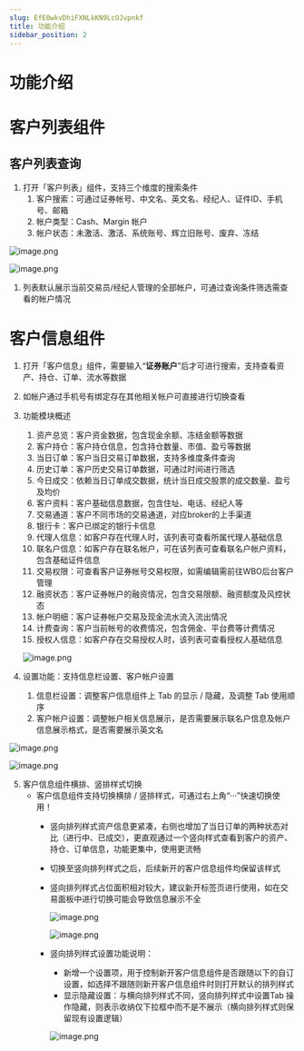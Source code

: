```yaml
---
slug: EfE0wkvDhiFXNLkKN9LcOJvpnkf
title: 功能介绍
sidebar_position: 2
---
```



# 功能介绍


# 客户列表组件


## 客户列表查询

1. 打开「客户列表」组件，支持三个维度的搜索条件
    1. 客户搜索：可通过证券帐号、中文名、英文名、经纪人、证件ID、手机号、邮箱
    2. 帐户类型：Cash、Margin 帐户
    3. 帐户状态：未激活、激活、系统账号、辉立旧账号、废弃、冻结

![image.png](/assets/b6e6338d56a1fe7b1df698b62af8ebfc.png)


![image.png](/assets/a21e8964397c5edbb2b24766984e2a6b.png)

1. 列表默认展示当前交易员/经纪人管理的全部帐户，可通过查询条件筛选需查看的帐户情况

# 客户信息组件

1. 打开「客户信息」组件，需要输入“**证券账户**”后才可进行搜索，支持查看资产、持仓、订单、流水等数据
2. 如帐户通过手机号有绑定存在其他相关帐户可直接进行切换查看
3. 功能模块概述
    1. 资产总览：客户资金数据，包含现金余额、冻结金额等数据
    2. 客户持仓：客户持仓信息，包含持仓数量、市值、盈亏等数据
    3. 当日订单：客户当日交易订单数据，支持多维度条件查询
    4. 历史订单：客户历史交易订单数据，可通过时间进行筛选
    5. 今日成交：依赖当日订单成交数据，统计当日成交股票的成交数量、盈亏及均价
    6. 客户资料：客户基础信息数据，包含住址、电话、经纪人等
    7. 交易通道：客户不同市场的交易通道，对应broker的上手渠道
    8. 银行卡：客户已绑定的银行卡信息
    9. 代理人信息：如客户存在代理人时，该列表可查看所属代理人基础信息
    10. 联名户信息：如客户存在联名帐户，可在该列表可查看联名户帐户资料，包含基础证件信息
    11. 交易权限：可查看客户证券帐号交易权限，如需编辑需前往WBO后台客户管理
    12. 融资状态：客户证券帐户的融资情况，包含交易限额、融资额度及风控状态
    13. 帐户明细：客户证券帐户交易及现金流水流入流出情况
    14. 计费查询：客户当前帐号的收费情况，包含佣金、平台费等计费情况
    15. 授权人信息：如客户存在交易授权人时，该列表可查看授权人基础信息

    ![image.png](/assets/4283f59af0cd44228cdc70cdda51d9aa.png)

4. 设置功能：支持信息栏设置、客户帐户设置
    1. 信息栏设置：调整客户信息组件上 Tab 的显示 / 隐藏，及调整 Tab 使用顺序
    2. 客户帐户设置：调整帐户相关信息展示，是否需要展示联名户信息及帐户信息展示格式，是否需要展示英文名

![image.png](/assets/dc4c59c2ef3e3ecdd8916fa0fc914499.png)


![image.png](/assets/c3076068c0ba2586d2aef8b6fe82fb24.png)

5. 客户信息组件横排、竖排样式切换
    - 客户信息组件支持切换横排 / 竖排样式，可通过右上角“···”快速切换使用！
        - 竖向排列样式资产信息更紧凑，右侧也增加了当日订单的两种状态对比（进行中、已成交），更直观通过一个竖向样式查看到客户的资产、持仓、订单信息，功能更集中，使用更流畅
        - 切换至竖向排列样式之后，后续新开的客户信息组件均保留该样式
        - 竖向排列样式占位面积相对较大，建议新开标签页进行使用，如在交易面板中进行切换可能会导致信息展示不全

            ![image.png](/assets/def711928f1d5d64f138c66925bbf90c.png)


            ![image.png](/assets/c9f881fcf721007571764870c49fff5a.png)

        - 竖向排列样式设置功能说明：
            - 新增一个设置项，用于控制新开客户信息组件是否跟随以下的自订设置，如选择不跟随则新开客户信息组件时则打开默认的排列样式
            - 显示隐藏设置：与横向排列样式不同，竖向排列样式中设置Tab 操作隐藏，则表示收纳仅下拉框中而不是不展示（横向排列样式则保留现有设置逻辑）

            ![image.png](/assets/7f489f44e08626a1e0555b39cb68a5ca.png)

